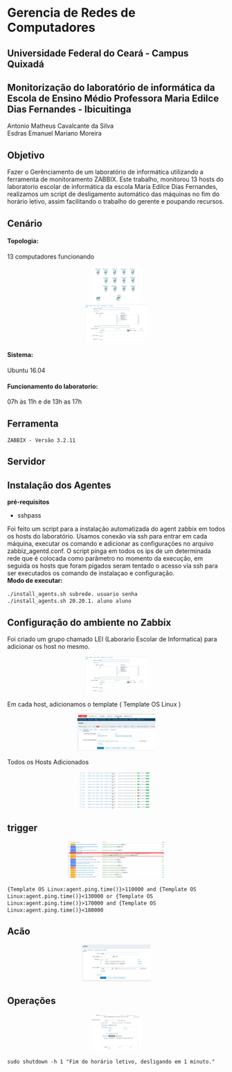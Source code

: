 # Gerencia de Redes de Computadores
## Universidade Federal do Ceará - Campus Quixadá

## Monitorização do laboratório de informática da Escola de Ensino Médio Professora Maria Edilce Dias Fernandes - Ibicuitinga


Antonio Matheus Cavalcante da Silva <br>
Esdras Emanuel Mariano Moreira

## Objetivo
Fazer o Gerênciamento de um laboratório de informática utilizando a ferramenta de monitoramento ZABBIX. Este trabalho, monitorou 13 hosts do laboratorio escolar de informática da escola Maria Edilce Dias Fernandes, realizamos um script de desligamento automático das máquinas no fim do horário letivo, assim facilitando o trabalho do gerente e poupando recursos.

## Cenário

#### Topologia:
13 computadores funcionando

<div align="center"><img src="img/topologia.png" alt="" style="width:80; height:85px;"/></div>
<div align="center"><img src="img/gerencia06.png" alt="" style="width:80; height:85px;"/></div>

#### Sistema:
Ubuntu 16.04 

#### Funcionamento do laboratorio: 
07h às 11h e de 13h as 17h

## Ferramenta
```
ZABBIX - Versão 3.2.11
```
## Servidor


## Instalação dos Agentes
**pré-requisitos**
- sshpass

Foi feito um script para a instalação automatizada do agent zabbix em todos os hosts do laboratório. Usamos conexão via ssh para entrar em cada máquina, executar os comando e adicionar as configurações no arquivo zabbiz_agentd.conf.
O script pinga em todos os ips de um determinada rede que é colocada como parâmetro no momento da execução, em seguida os hosts que foram pigados seram tentado o acesso via ssh para ser executados os comando de instalaçao e configuração. <br>
**Modo de executar:**
```
./install_agents.sh subrede. usuario senha
./install_agents.sh 20.20.1. aluno aluno
```

## Configuração do ambiente no Zabbix

Foi criado um grupo chamado LEI (Laborario Escolar de Informatica) para adicionar os host no mesmo.
<div align="center"><img src="img/gerencia06.png" alt="" style="width:80; height:85px;"/></div>

Em cada host, adicionamos o template ( Template OS Linux )
<div align="center"><img src="img/gerencia07.png" alt="" style="width:80; height:85px;"/></div>

Todos os Hosts Adicionados 
<div align="center"><img src="img/gerencia08.png" alt="" style="width:80; height:85px;"/></div>

## trigger

<div align="center"><img src="img/gerencia09.png" alt="" style="width:80; height:85px;"/></div>

```
{Template OS Linux:agent.ping.time()}>110000 and {Template OS Linux:agent.ping.time()}<130000 or {Template OS Linux:agent.ping.time()}>170000 and {Template OS Linux:agent.ping.time()}<180000
```
## Acão

<div align="center"><img src="img/gerencia04.png" alt="" style="width:80; height:85px;"/></div>

## Operações
<div align="center"><img src="img/gerencia05.png" alt="" style="width:80; height:85px;"/></div>

```
sudo shutdown -h 1 "Fim do horário letivo, desligando em 1 minuto."
```
